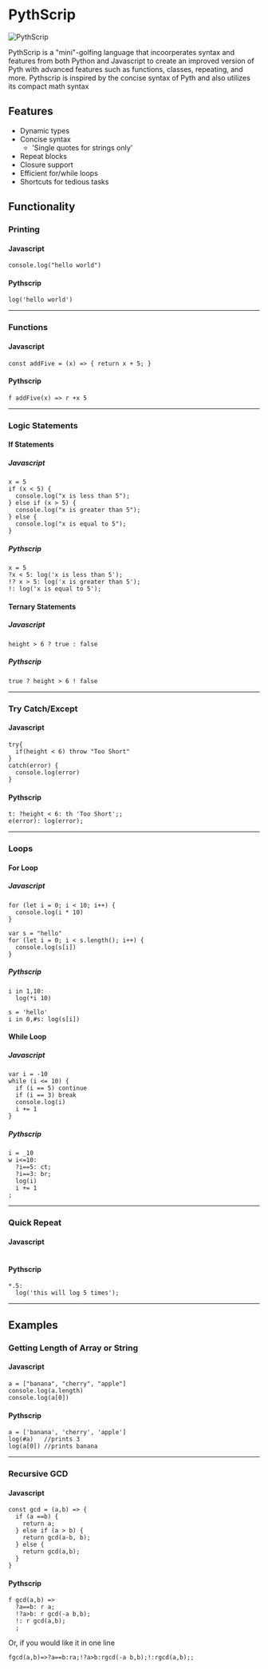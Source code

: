 # PythScrip
![PythScrip](https://github.com/loosh/pythscrip/assets/89878786/c208addd-c23c-4691-9069-08b66eafdde1)

PythScrip is a "mini"-golfing language that incoorperates syntax and features from both Python and Javascript to create an improved version of Pyth with advanced features such as functions, classes, repeating, and more. Pythscrip is inspired by the concise syntax of Pyth and also utilizes its compact math syntax

## Features

- Dynamic types
- Concise syntax
  - 'Single quotes for strings only'
- Repeat blocks
- Closure support
- Efficient for/while loops
- Shortcuts for tedious tasks

## Functionality

### Printing

#### Javascript

```
console.log("hello world")
```

#### Pythscrip

```
log('hello world')
```

---

### Functions

#### Javascript

```
const addFive = (x) => { return x + 5; }
```

#### Pythscrip

```
f addFive(x) => r +x 5
```

---

### Logic Statements

#### If Statements
##### Javascript

```
x = 5
if (x < 5) {
  console.log("x is less than 5");
} else if (x > 5) {
  console.log("x is greater than 5");
} else {
  console.log("x is equal to 5");
}
```

##### Pythscrip

```
x = 5
?x < 5: log('x is less than 5');
!? x > 5: log('x is greater than 5');
!: log('x is equal to 5');
```

#### Ternary Statements

##### Javascript
```
height > 6 ? true : false 
```
##### Pythscrip
```
true ? height > 6 ! false
```
---
### Try Catch/Except

#### Javascript
```
try{
  if(height < 6) throw "Too Short"
}
catch(error) {
  console.log(error)
}
```
#### Pythscrip
```
t: ?height < 6: th 'Too Short';;
e(error): log(error);
```
---

### Loops
#### For Loop
##### Javascript

```
for (let i = 0; i < 10; i++) {
  console.log(i * 10)
}

var s = "hello"
for (let i = 0; i < s.length(); i++) {
  console.log(s[i])
}
```

##### Pythscrip
```
i in 1,10:
  log(*i 10)

s = 'hello'
i in 0,#s: log(s[i])
```

#### While Loop
##### Javascript
```
var i = -10
while (i <= 10) {
  if (i == 5) continue
  if (i == 3) break
  console.log(i)
  i += 1
}
```
##### Pythscrip
```
i = _10
w i<=10:
  ?i==5: ct;
  ?i==3: br;
  log(i)
  i += 1
;
```
---

### Quick Repeat

#### Javascript

```

```

#### Pythscrip

```
*.5: 
  log('this will log 5 times');
```

---
## Examples
### Getting Length of Array or String

#### Javascript

```
a = ["banana", "cherry", "apple"]
console.log(a.length)
console.log(a[0])
```

#### Pythscrip

```
a = ['banana', 'cherry', 'apple']
log(#a)   //prints 3
log(a[0]) //prints banana
```

---

### Recursive GCD

#### Javascript

```
const gcd = (a,b) => {
  if (a ==b) {
    return a;
  } else if (a > b) {
    return gcd(a-b, b);
  } else {
    return gcd(a,b);
  }
}
```

#### Pythscrip
```
f gcd(a,b) =>
  ?a==b: r a;
  !?a>b: r gcd(-a b,b);
  !: r gcd(a,b);
  ;
```
Or, if you would like it in one line
```
fgcd(a,b)=>?a==b:ra;!?a>b:rgcd(-a b,b);!:rgcd(a,b);;
```